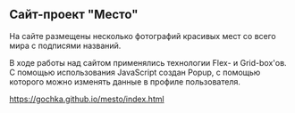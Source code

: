 Сайт-проект "Место"
--------------------------
На сайте размещены несколько фотографий красивых мест со всего мира с подписями названий.

В ходе работы над сайтом применялись технологии Flex- и Grid-box'ов.
С помощью использования JavaScript создан Popup, с помощью которого можно изменять
данные в профиле пользователя. 

https://gochka.github.io/mesto/index.html